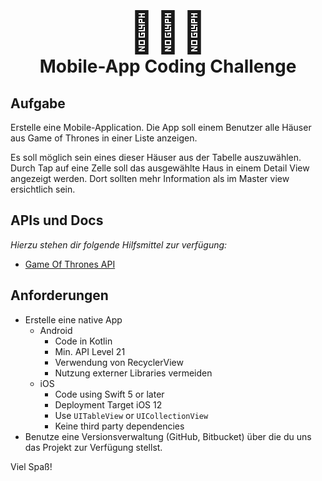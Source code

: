 <center>
  <h1>
    <span style="font-size: 4rem;">👨🏼‍💻</span>
    <br/>
    <span>Mobile-App Coding Challenge</span>
  </h1>
</center>

## Aufgabe

Erstelle eine Mobile-Application. Die App soll einem Benutzer alle Häuser aus Game of Thrones in einer Liste anzeigen.

Es soll möglich sein eines dieser Häuser aus der Tabelle auszuwählen. Durch Tap auf eine Zelle soll das ausgewählte Haus in einem Detail View angezeigt werden. Dort sollten mehr Information als im Master view ersichtlich sein.

## APIs und Docs
*Hierzu stehen dir folgende Hilfsmittel zur verfügung:*
* [Game Of Thrones API](https://anapioficeandfire.com)

## Anforderungen

- Erstelle eine native App
  - Android
    - Code in Kotlin
    - Min. API Level 21
    - Verwendung von RecyclerView
    - Nutzung externer Libraries vermeiden
  - iOS
    - Code using Swift 5 or later
    - Deployment Target iOS 12
    - Use `UITableView` or `UICollectionView`
    - Keine third party dependencies
- Benutze eine Versionsverwaltung (GitHub, Bitbucket) über die du uns das Projekt zur Verfügung stellst.

Viel Spaß!
